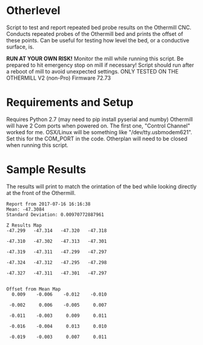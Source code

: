 # Otherlevel
Script to test and report repeated bed probe results on the Othermill CNC.
Conducts repeated probes of the Othermill bed and prints the offset of 
these points. Can be useful for testing how level the bed, or a 
conductive surface, is.

**RUN AT YOUR OWN RISK!** 
Monitor the mill while running this script. 
Be prepared to hit emergency stop on mill if necessary!
Script should run after a reboot of mill to avoid unexpected settings.
ONLY TESTED ON THE OTHERMILL V2 (non-Pro) Firmware 72.73

# Requirements and Setup
Requires Python 2.7 (may need to pip install pyserial and numby)
Othermill will have 2 Com ports when powered on. The first one,
"Control Channel" worked for me. OSX/Linux will be something 
like "/dev/tty.usbmodem621". Set this for the COM_PORT in the code.
Otherplan will need to be closed when running this script.

# Sample Results
The results will print to match the orintation of the bed while
looking directly at the front of the Othermill. 

```
Report from 2017-07-16 16:16:38
Mean: -47.3084
Standard Deviation: 0.00970772887961

Z Results Map
-47.299   -47.314   -47.320   -47.318

-47.310   -47.302   -47.313   -47.301

-47.319   -47.311   -47.299   -47.297

-47.324   -47.312   -47.295   -47.298

-47.327   -47.311   -47.301   -47.297


Offset from Mean Map
  0.009    -0.006    -0.012    -0.010

 -0.002     0.006    -0.005     0.007

 -0.011    -0.003     0.009     0.011

 -0.016    -0.004     0.013     0.010

 -0.019    -0.003     0.007     0.011
```

